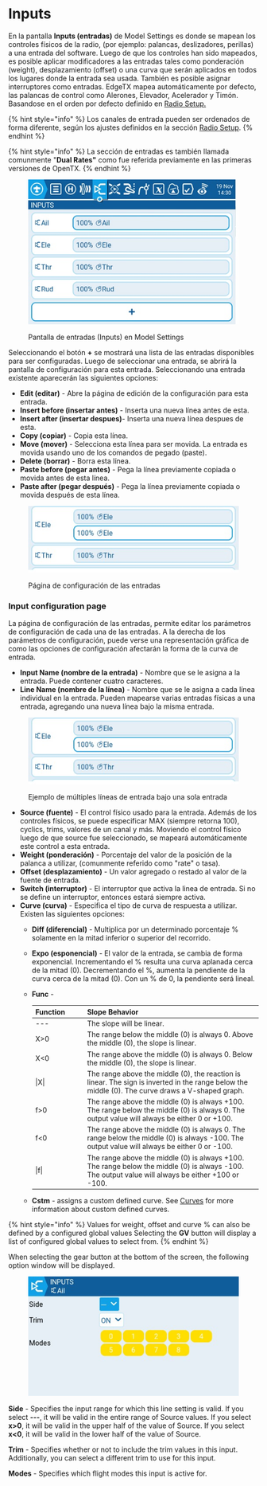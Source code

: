 # Inputs

En la pantalla **Inputs (entradas)** de Model Settings es donde se mapean los controles físicos de la radio, (por ejemplo: palancas, deslizadores, perillas) a una entrada del software. Luego de que los controles han sido mapeados, es posible aplicar modificadores a las entradas tales como ponderación (weight), desplazamiento (offset) o una curva que serán aplicados en todos los lugares donde la entrada sea usada. También es posible asignar interruptores como entradas.
EdgeTX mapea automáticamente por defecto, las palancas de control como Alerones, Elevador, Acelerador y Timón. Basandose en el orden por defecto definido en [Radio Setup.](../../radio-settings/radio-setup/)

{% hint style="info" %}
Los canales de entrada pueden ser ordenados de forma diferente, según los ajustes definidos en la sección [Radio Setup](../../radio-settings/radio-setup/).
{% endhint %}

{% hint style="info" %}
La sección de entradas es también llamada comunmente "**Dual Rates"** como fue referida previamente en las primeras versiones de OpenTX.&#x20;
{% endhint %}

<figure><img src="../../../../.gitbook/assets/inputs.jpg" alt=""><figcaption><p>Pantalla de entradas (Inputs) en Model Settings</p></figcaption></figure>

Seleccionando el botón **+** se mostrará una lista de las entradas disponibles para ser configuradas.
Luego de seleccionar una entrada, se abrirá la pantalla de configuración para esta entrada.
Seleccionando una entrada existente aparecerán las siguientes opciones:

* **Edit (editar)** - Abre la página de edición de la configuración para esta entrada.
* **Insert before (insertar antes)** - Inserta una nueva línea antes de esta.
* **Insert after (insertar despues)**- Inserta una nueva línea despues de esta.
* **Copy (copiar)** - Copia esta línea.
* **Move (mover)** - Selecciona esta línea para ser movida. La entrada es movida usando uno de los comandos de pegado (paste).&#x20;
* **Delete (borrar)** - Borra esta línea.
* **Paste before (pegar antes)** - Pega la línea previamente copiada o movida antes de esta línea.
* **Paste after (pegar después)** - Pega la línea previamente copiada o movida después de esta línea.

<figure><img src="../../../../.gitbook/assets/Inputs2.jpg" alt=""><figcaption><p>Página de configuración de las entradas</p></figcaption></figure>

### Input configuration page

La página de configuración de las entradas, permite editar los parámetros de configuración de cada una de las entradas.
A la derecha de los parámetros de configuración, puede verse una representación gráfica de como las opciones de configuración afectarán la forma de la curva de entrada.

* **Input Name (nombre de la entrada)** - Nombre que se le asigna a la entrada. Puede contener cuatro caracteres.
* **Line Name (nombre de la línea)** - Nombre que se le asigna a cada línea individual en la entrada. Pueden mapearse varias entradas físicas a una entrada, agregando una nueva línea bajo la misma entrada.

<figure><img src="../../../../.gitbook/assets/inputs2.jpg" alt=""><figcaption><p>Ejemplo de múltiples líneas de entrada bajo una sola entrada</p></figcaption></figure>

* **Source (fuente)** - El control físico usado para la entrada. Además de los controles físicos, se puede especificar MAX (siempre retorna 100), cyclics, trims, valores de un canal y más. Moviendo el control físico luego de que source fue seleccionado, se mapeará automáticamente este control a esta entrada.
* **Weight (ponderación)** - Porcentaje del valor de la posición de la palanca a utilizar, (comunmente referido como "rate" o tasa).&#x20;
* **Offset (desplazamiento)** - Un valor agregado o restado al valor de la fuente de entrada.
* **Switch (interruptor)** - El interruptor que activa la linea de entrada. Si no se define un interruptor, entonces estará siempre activa.
* **Curve (curva)** - Especifica el tipo de curva de respuesta a utilizar. Existen las siguientes opciones:
  * **Diff (diferencial)** - Multiplica por un determinado porcentaje % solamente en la mitad inferior o superior del recorrido.
  * **Expo (esponencial)** - El valor de la entrada, se cambia de forma exponencial. Incrementando el % resulta una curva aplanada cerca de la mitad (0). Decrementando el %, aumenta la pendiente de la curva cerca de la mitad (0). Con un % de 0, la pendiente será lineal.
  *   **Func** -

      <table><thead><tr><th width="116">Function</th><th width="575">Slope Behavior</th></tr></thead><tbody><tr><td>---</td><td>The slope will be linear.</td></tr><tr><td>X>0</td><td>The range below the middle (0) is always 0. Above the middle (0), the slope is linear.</td></tr><tr><td>X&#x3C;0</td><td>The range above the middle (0) is always 0. Below the middle (0), the slope is linear.</td></tr><tr><td>|X|</td><td>The range above the middle (0), the reaction is linear. The sign is inverted in the range below the middle (0). The curve draws a V-shaped graph.</td></tr><tr><td>f>0</td><td>The range above the middle (0) is always +100. The range below the middle (0) is always 0. The output value will always be either 0 or +100.</td></tr><tr><td>f&#x3C;0</td><td>The range above the middle (0) is always 0. The range below the middle (0) is always -100. The output value will always be either 0 or -100.</td></tr><tr><td>|f|</td><td>The range above the middle (0) is always +100. The range below the middle (0) is always -100. The output value will always be either +100 or -100.</td></tr></tbody></table>
  * **Cstm** - assigns a custom defined curve. See [Curves](../curves.md) for more information about custom defined curves.

{% hint style="info" %}
Values for weight, offset and curve % can also be defined by a configured global values Selecting the **GV** button will display a list of configured global values to select from.
{% endhint %}

When selecting the gear button at the bottom of the screen, the following option window will be displayed.

<figure><img src="../../../../.gitbook/assets/inputs3.jpg" alt=""><figcaption></figcaption></figure>

**Side** - Specifies the input range for which this line setting is valid. If you select **---**, it will be valid in the entire range of Source values. If you select **x>0**, it will be valid in the upper half of the value of Source. If you select **x<0**, it will be valid in the lower half of the value of Source.

**Trim** - Specifies whether or not to include the trim values in this input. Additionally, you can select a different trim to use for this input.

**Modes** - Specifies which flight modes this input is active for.
